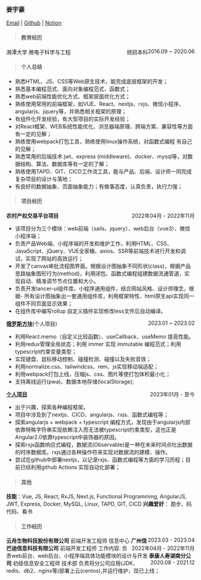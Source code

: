 ### 姜宇豪
[Email](lostwind233@outlook.com) | [Github](https://jiangfan233.github.io/rxjs-way/) | [Notion](https://boiling-truffle-5db.notion.site/interview-98afc8fc8b2c491ba62ed16258f99ca0)


>#### 教育经历
湘潭大学<span style="float: right">2016.09 ~ 2020.06</span>
微电子科学与工程<span style="float: right">统招本科</span>

>#### 个人总结
- 熟悉HTML、JS、CSS等Web原生技术，能完成底层框架的开发；
- 熟悉基本编程范式、面向对象编程范式、函数式；
- 熟悉web前端性能优化方式、框架层面优化方式；
- 熟练使用常用的前端框架，如VUE、React、nextjs、rxjs、微信小程序、angularjs、jquery等，并熟悉相关框架的原理；
- 有组件化开发经验，有大型项目的实际开发经验；
- 对React框架、WEB系统性能优化、浏览器端原理、跨端方案、兼容性等方面有一定的见解；
- 熟练使用webpack打包工具，熟练使用linux操作系统，对函数式编程 有自己的见解；
- 熟悉常用的后端技术 jwt、express (middleware)、docker、mysql等，对数据结构、算法、数据库等有一定的了解；
- 熟练使用TAPD、GIT、CICD工作流工具，能与产品、后端、设计师一同完成复杂项目的设计与落地；
- 有良好的数据抽象、页面抽象能力；有做事态度，认真负责，执行力强；

>#### 项目经历
**农村产权交易平台项目** <span style="float: right;">2022年04月 - 2022年11月</span>
- 该项目分为三个模块：web前端（sails、jquery）、web后台（vue3）、微信小程序端；
- 负责产品Web端、小程序端的开发和维护工作，利用HTML、CSS、JavaScript、jQuery、VUE全家桶、axios、SSR等前端技术进行开发和调试，实现了网站的高效运行；
- 开发了canvas审批流程图界面。根据设计图抽象不同形状(class)，根据产品思路抽象图形行为(method)，利用闭包、函数式编程组建数据流通管道，实现自动、精准调节节点位置和大小。
- 负责开发lancer-ui组件库、小程序通用组件，结合网站风格、设计师理念，根据- 所有设计图抽象出一套通用组件库，利用框架特性、html原生api实现同一组件不同页面显示效果；
- 在组件库中编写rollup 自定义插件实现修改less文件后自动编译。

**[俄罗斯方块](https://jiangfan233.github.io/tetris/)**(个人项目)<span style="float: right;">2023.01 ~ 2023.02</span>
- 利用React.memo（自定义比较函数）、useCallback、useMemo 提高性能。
- 利用redux管理全局状态；利用 immer 实现 immutable 编程范式；利用typescript约束变量类型；
- 实现键盘、⿏标移动控制、碰撞检测、碰撞以及失败⾳效；
- 利⽤normalize.css、tailwindcss、rem、js实现移动端适配；
- 利⽤webpack打包上线，压缩js、css、图⽚等使打包体积最⼩化；
- ⽀持离线运行(pwa)、数据本地存储(localStorage);

**[个人项目](https://github.com/jiangfan233)**  <span style="float: right;">2023年01月 - 至今</span>
- 出于兴趣，探索各种编程框架。
- 项目中涉及到了nextjs、CICD、angularjs、rxjs、函数式编程等；
- 探索angularjs + webpack + typescript 编程方式，发现由于angularjs内部依靠特殊字符串实现依赖注入而无法被typescript约束类型，这也正是Angular2.0依靠typescript中装饰器的原因。
- 探索rxjs函数响应式编程，数据流(Observable)是一种在未来时间点吐出数据的时序数据库。rxjs通过各种操作符来实现对数据流的建模、操作。
- 尝试在github中部署nextjs，以记录rxjs、函数式编程等方面的学习历程；目前已经利用github Actions 实现自动化部署；
  
>#### 其他
**技能**：Vue, JS, React, RxJS, Next.js, Functional Programming, AngularJS, JWT, Express, Docker, MySQL, Linux, TAPD, GIT, CICD
**兴趣爱好**： 跑步、码代码、看书

>#### 工作经历
**云舟生物科技股份有限公司**
前端开发工程师 信息中心<span style="float:right;">2023.03 - 2023.04</span>
**广州信巴迪信息科技有限公司**
前端开发⼯程师<span style="float:right;">2022年04月 - 2022年11月</span>
⼯作内容: 负责web前台、web后台、小程序端具体功能模块的设计与开发
**泰康人寿湖南分公司**
初级信息安全工程师 技术部<span style="float:right;">2020.08 - 2021.12</span>
负责将分公司应用(JDK、redis、db2、nginx等)部署上云(centos),并运行维护，现已上线；